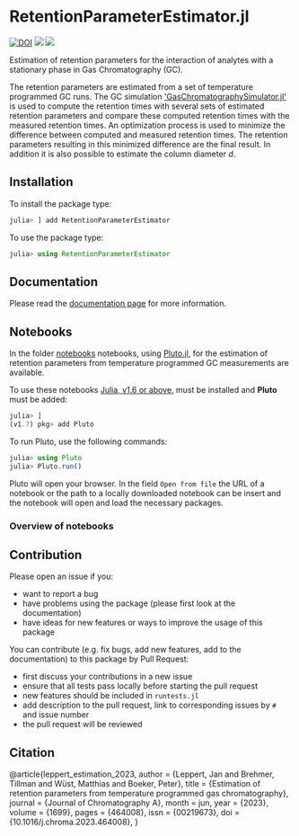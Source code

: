 # RetentionParameterEstimator.jl

[![DOI](https://zenodo.org/badge/550339258.svg)](https://zenodo.org/badge/latestdoi/550339258)
[![](https://img.shields.io/badge/docs-stable-blue.svg)](https://JanLeppert.github.io/RetentionParameterEstimator.jl/stable)
[![](https://img.shields.io/badge/docs-dev-blue.svg)](https://JanLeppert.github.io/RetentionParameterEstimator.jl/dev)

Estimation of retention parameters for the interaction of analytes with a stationary phase in Gas Chromatography (GC).

The retention parameters are estimated from a set of temperature programmed GC runs. The GC simulation ['GasChromatographySimulator.jl'](https://github.com/JanLeppert/GasChromatographySimulator.jl) is used to compute the retention times with several sets of estimated retention parameters and compare these computed retention times with the measured retention times. An optimization process is used to minimize the difference between computed and measured retention times. The retention parameters resulting in this minimized difference are the final result. In addition it is also possible to estimate the column diameter _d_.

## Installation

To install the package type:

```julia
julia> ] add RetentionParameterEstimator
```

To use the package type:

```julia
julia> using RetentionParameterEstimator
```

## Documentation

Please read the [documentation page](...) for more information.

## Notebooks

In the folder [notebooks](https://github.com/JanLeppert/RetentionParameterEstimator/tree/main/notebooks) notebooks, using [Pluto.jl](https://github.com/fonsp/Pluto.jl), for the estimation of retention parameters from temperature programmed GC measurements are available. 

To use these notebooks [Julia, v1.6 or above,](https://julialang.org/downloads/#current_stable_release) must be installed and **Pluto** must be added:

```julia
julia> ]
(v1.7) pkg> add Pluto
```

To run Pluto, use the following commands:

```julia
julia> using Pluto
julia> Pluto.run()
```

Pluto will open your browser. In the field `Open from file` the URL of a notebook or the path to a locally downloaded notebook can be insert and the notebook will open and load the necessary packages. 

### Overview of notebooks



## Contribution

Please open an issue if you:
- want to report a bug 
- have problems using the package (please first look at the documentation)
- have ideas for new features or ways to improve the usage of this package 

You can contribute (e.g. fix bugs, add new features, add to the documentation) to this package by Pull Request: 
- first discuss your contributions in a new issue
- ensure that all tests pass locally before starting the pull request
- new features should be included in `runtests.jl`
- add description to the pull request, link to corresponding issues by `#` and issue number
- the pull request will be reviewed

## Citation

@article{leppert_estimation_2023,
  author = {Leppert, Jan and Brehmer, Tillman and Wüst, Matthias and Boeker, Peter},
	title = {Estimation of retention parameters from temperature programmed gas chromatography},
  journal = {Journal of Chromatography A},
  month = jun,
	year = {2023},
	volume = {1699},
  pages = {464008},
  issn = {00219673},
	doi = {10.1016/j.chroma.2023.464008},
}
